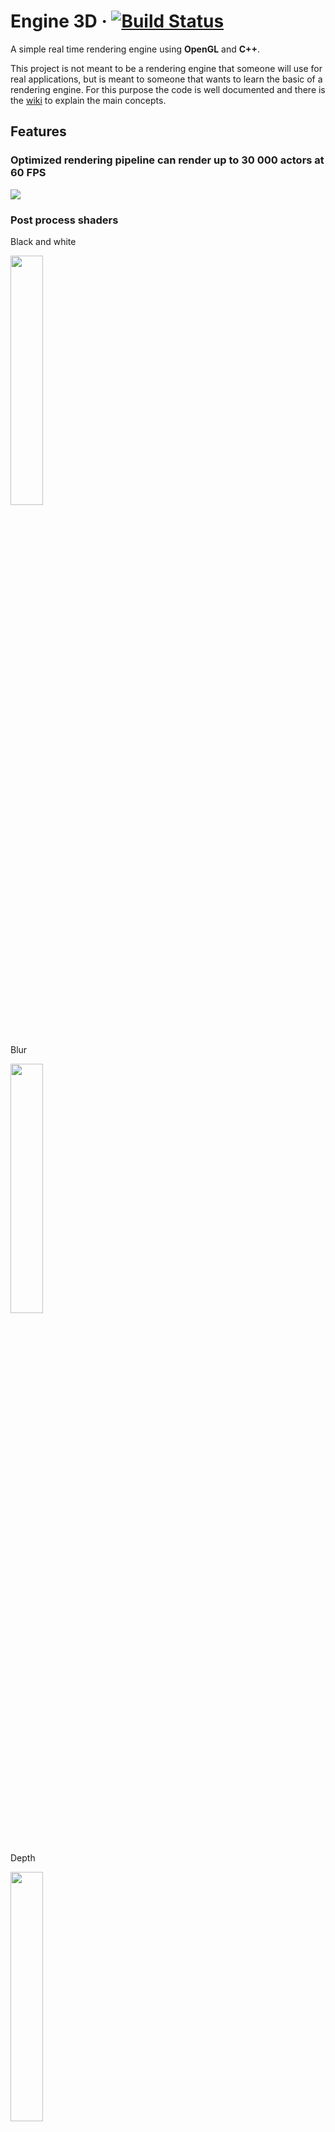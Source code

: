 # Engine 3D &middot; [![Build Status](https://dev.azure.com/simonecorazza/Engine3D/_apis/build/status/SimoneCorazza.Engine3D?branchName=master)](https://dev.azure.com/simonecorazza/Engine3D/_build/latest?definitionId=1&branchName=master)

A simple real time rendering engine using **OpenGL** and **C++**.

This project is not meant to be a rendering engine that someone will use for real applications, but is meant to someone that wants to learn the basic of a rendering engine. For this purpose the code is well documented and there is the [wiki](https://github.com/SimoneCorazza/Engine3D/wiki) to explain the main concepts.

## Features

### Optimized rendering pipeline can render up to 30 000 actors at 60 FPS

<img width="auto" height="auto" src="https://raw.githubusercontent.com/wiki/SimoneCorazza/Engine3D/images/StressTest.jpg"/>

### Post process shaders

Black and white

<img width="32%" height="auto" src="https://raw.githubusercontent.com/wiki/SimoneCorazza/Engine3D/images/BlackAndWhitePostProcess.jpg"/>

Blur

<img width="32%" height="auto" src="https://raw.githubusercontent.com/wiki/SimoneCorazza/Engine3D/images/BlurPostProcess.jpg"/>

Depth

<img width="32%" height="auto" src="https://raw.githubusercontent.com/wiki/SimoneCorazza/Engine3D/images/DepthPostProcess.jpg"/>

### Parametrization of shaders

<img width="auto" height="auto" src="https://raw.githubusercontent.com/wiki/SimoneCorazza/Engine3D/images/ComplexShaders.gif"/>

### Lights (no shadow though)

<img width="auto" height="auto" src="https://raw.githubusercontent.com/wiki/SimoneCorazza/Engine3D/images/LightShaders.gif"/>

## Getting Started

### Prerequisites

* Visual Studio 2022 (may work with older version)
* The Visual Studio C++ Package

### Installing

1. Install the [vcpkg](https://vcpkg.io/en/index.html) package manager ([official instruction here](https://vcpkg.io/en/getting-started.html) but don't skip the 3th step):
    1. Clone the repo `git clone https://github.com/Microsoft/vcpkg.git`
    2. Run *.bat* file inside the cloned repo: `.\vcpkg\bootstrap-vcpkg.bat`
    3. The previous step generated the `vcpkg.exe` file. To use directly in the command line add the folder containing the *exe** in the PATH ([here](https://stackoverflow.com/questions/44272416/how-to-add-a-folder-to-path-environment-variable-in-windows-10-with-screensho) is a tutorial to add a directory to the PATH)
2. After cloning this repo open a command prompt in `\Engine3D\Engine3D` and run `vcpkg install` this command will download and install all the dependences inside the `.\vcpkg_installed` folder inside the project
3. Open the file solution `Engine3D.sln`
4. Go to the setting of the `Engine3D` project
5. Change the value of `Configuration Properties -> Debugging -> Working Directory`  to `$(ProjectDir)\WorkingDirectory`

### Runnig

1. Open the **Engine3D** project proprieties
2. Change the propriety Working Directory to `$(ProjectDir)\WorkingDirectory`
3. Start the Engine3D project

If you want to run a different scene you can go to [`main.cpp`](./Engine3D/main.cpp) file and uncomment the scene you want.

### Project structure

There are 2 projects in the Visual Studio `.sln` file: **Engine3D** and **EngineEditor**.

### Engine3D

This is the core of the engine written in C++.

Libraries:

* [GLEW](http://glew.sourceforge.net/) Utilities of OpenGL.
* [GLFW](http://www.glfw.org/) To handle the inputs and the OpenGL context.
* [FreeImage](http://freeimage.sourceforge.net) To load the image assets. Licensed under the FIPL license.
* [FreeType](https://www.freetype.org/) To render glyphs.
* [GLM](https://glm.g-truc.net) To simplify math.

The project is composed by those filters:

1. `Engine` The rendering engine.
2. `Shaders` Shaders used in the engine.
3. `Resources` Resources used in the test game.
4. `Examples` Example scenes.

### EngineEditor

This is the editor of the engine made in C#. The main functionality is the conversion of a  `.obj` mesh in the custom `.msh` format used by the engine.

## License

This project is licensed under the [MIT License](./LICENSE).
